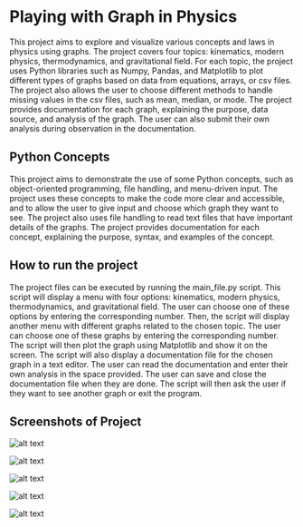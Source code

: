 # Playing with Graph in Physics

This project aims to explore and visualize various concepts and laws in physics using graphs. The project covers four topics: kinematics, modern physics, thermodynamics, and gravitational field. For each topic, the project uses Python libraries such as Numpy, Pandas, and Matplotlib to plot different types of graphs based on data from equations, arrays, or csv files. The project also allows the user to choose different methods to handle missing values in the csv files, such as mean, median, or mode. The project provides documentation for each graph, explaining the purpose, data source, and analysis of the graph. The user can also submit their own analysis during observation in the documentation.

## Python Concepts

This project aims to demonstrate the use of some Python concepts, such as object-oriented programming, file handling, and menu-driven input. The project uses these concepts to make the code more clear and accessible, and to allow the user to give input and choose which graph they want to see. The project also uses file handling to read text files that have important details of the graphs. The project provides documentation for each concept, explaining the purpose, syntax, and examples of the concept.

## How to run the project

The project files can be executed by running the main_file.py script. This script will display a menu with four options: kinematics, modern physics, thermodynamics, and gravitational field. The user can choose one of these options by entering the corresponding number. Then, the script will display another menu with different graphs related to the chosen topic. The user can choose one of these graphs by entering the corresponding number. The script will then plot the graph using Matplotlib and show it on the screen. The script will also display a documentation file for the chosen graph in a text editor. The user can read the documentation and enter their own analysis in the space provided. The user can save and close the documentation file when they are done. The script will then ask the user if they want to see another graph or exit the program.

## Screenshots of Project

![alt text](https://github.com/shreyansh28801/Playing-With-Graph-in-Physics/assets/81692600/7ef8ccb3-cd1e-4161-b20a-07f88cfdf1b8)


![alt text](https://github.com/shreyansh28801/Playing-With-Graph-in-Physics/assets/81692600/bfd0de87-a8f7-4d94-b94a-85f33496aeca)


![alt text](https://github.com/shreyansh28801/Playing-With-Graph-in-Physics/assets/81692600/b04d2ff1-64a5-4415-bbb6-3378e4a9262c)


![alt text](https://github.com/shreyansh28801/Playing-With-Graph-in-Physics/assets/81692600/b396ca1e-a9ed-4759-80c6-a1be2b3d84a7)


![alt text](https://github.com/shreyansh28801/Playing-With-Graph-in-Physics/assets/81692600/d6665e1b-2803-4058-bc71-db6de94178e1)

